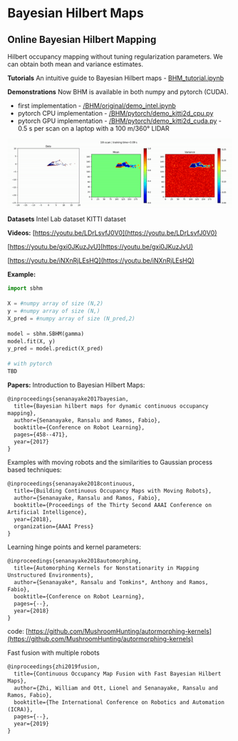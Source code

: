 # Bayesian Hilbert Maps
## Online Bayesian Hilbert Mapping
Hilbert occupancy mapping without tuning regularization parameters. We can obtain both mean and variance estimates. 

**Tutorials**
An intuitive guide to Bayesian Hilbert maps - [BHM_tutorial.ipynb](BHM_tutorial.ipynb)

**Demonstrations**
Now BHM is available in both numpy and pytorch (CUDA). 
* first implementation - [/BHM/original/demo_intel.ipynb](/BHM/original/demo_intel.ipynb)
* pytorch CPU implementation - [/BHM/pytorch/demo_kitti2d_cpu.py](/BHM/pytorch/demo_kitti2d_cpu.py)
* pytorch GPU implementation - [/BHM/pytorch/demo_kitti2d_cuda.py](/BHM/pytorch/demo_kitti2d_cuda.py) - 0.5 s per scan on a laptop with a 100 m/360° LIDAR

<img src="Outputs/intel.gif" width="600">

**Datasets**
Intel Lab dataset
KITTI dataset

**Videos:**
[https://youtu.be/LDrLsvfJ0V0](https://youtu.be/LDrLsvfJ0V0)

[https://youtu.be/gxi0JKuzJvU](https://youtu.be/gxi0JKuzJvU)

[https://youtu.be/iNXnRjLEsHQ](https://youtu.be/iNXnRjLEsHQ)

**Example:**
```python
import sbhm

X = #numpy array of size (N,2)
y = #numpy array of size (N,)
X_pred = #numpy array of size (N_pred,2)

model = sbhm.SBHM(gamma)
model.fit(X, y)
y_pred = model.predict(X_pred)

# with pytorch
TBD
```

**Papers:**
Introduction to Bayesian Hilbert Maps:
```
@inproceedings{senanayake2017bayesian,
  title={Bayesian hilbert maps for dynamic continuous occupancy mapping},
  author={Senanayake, Ransalu and Ramos, Fabio},
  booktitle={Conference on Robot Learning},
  pages={458--471},
  year={2017}
}
```

Examples with moving robots and the similarities to Gaussian process based techniques:
```
@inproceedings{senanayake2018continuous,
  title={Building Continuous Occupancy Maps with Moving Robots},
  author={Senanayake, Ransalu and Ramos, Fabio},
  booktitle={Proceedings of the Thirty Second AAAI Conference on Artificial Intelligence},
  year={2018},
  organization={AAAI Press}
}
```

Learning hinge points and kernel parameters:
```
@inproceedings{senanayake2018automorphing,
  title={Automorphing Kernels for Nonstationarity in Mapping Unstructured Environments},
  author={Senanayake*, Ransalu and Tomkins*, Anthony and Ramos, Fabio},
  booktitle={Conference on Robot Learning},
  pages={--},
  year={2018}
}
```
code: [https://github.com/MushroomHunting/autormorphing-kernels](https://github.com/MushroomHunting/autormorphing-kernels)

Fast fusion with multiple robots
```
@inproceedings{zhi2019fusion,
  title={Continuous Occupancy Map Fusion with Fast Bayesian Hilbert Maps},
  author={Zhi, William and Ott, Lionel and Senanayake, Ransalu and Ramos, Fabio},
  booktitle={The International Conference on Robotics and Automation (ICRA)},
  pages={--},
  year={2019}
}
```

